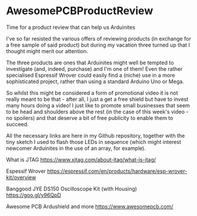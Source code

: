 # AwesomePCBProductReview
Time for a product review that can help us Arduinites

I've so far resisted the various offers of reviewing products (in exchange for a free sample of said product) but during my vacation three turned up that I thought might merit our attention.

The three products are ones that Arduinites might well be tempted to investigate (and, indeed, purchase) and I'm one of them! Even the rather specialised Espressif Wrover could easily find a (niche) use in a more sophisticated project, rather than using a standard Arduino Uno or Mega.

So whilst this might be considered a form of promotional video it is not really meant to be that - after all, I just a get a free shield but have to invest many hours doing a video! I just like to promote small businesses that seem to be head and shoulders above the rest (in the case of this week's video - no spoilers) and that deserve a bit of free publicity to enable them to succeed.

All the necessary links are here in my Github repository, together with the tiny sketch I used to flash those LEDs in sequence (which might interest newcomer Arduinites in the use of an array, for example).

What is JTAG
https://www.xjtag.com/about-jtag/what-is-jtag/

Espessif Wrover
https://espressif.com/en/products/hardware/esp-wrover-kit/overview

Banggood JYE DS150 Oscilloscope Kit (with Housing)
https://goo.gl/y96QpD

Awesome PCB Ardushield and more
https://www.awesomepcb.com/
